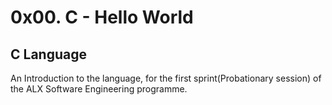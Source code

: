 # 0x00. C - Hello World
## C Language

An Introduction to the language, for the first sprint(Probationary session) of the ALX Software Engineering programme.
